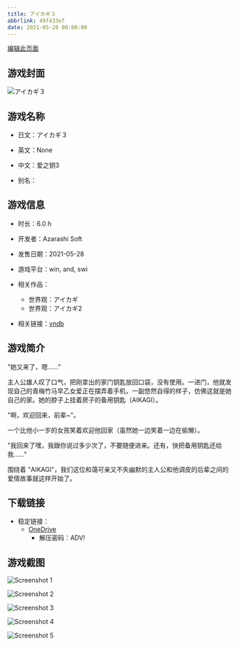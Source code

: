 ```yaml
---
title: アイカギ３
abbrlink: 49f433ef
date: 2021-05-28 00:00:00
---
```

[编辑此页面](https://github.com/ACG-3/ADV3-source/blob/main/source/_posts/games/%E3%82%A2%E3%82%A4%E3%82%AB%E3%82%AE%EF%BC%93.md)

## 游戏封面

![アイカギ３](https://pan.timero.xyz/onedrive/img_lib_001/%E3%82%A2%E3%82%A4%E3%82%AB%E3%82%AE%EF%BC%93_cover.avif)


## 游戏名称

- 日文：アイカギ３
- 英文：None
- 中文：爱之钥3

- 别名：


## 游戏信息

- 时长：6.0 h
- 开发者：Azarashi Soft
- 发售日期：2021-05-28
- 游戏平台：win, and, swi
- 相关作品：
   - 世界观：アイカギ
   - 世界观：アイカギ2

- 相关链接：[vndb](https://vndb.org/v30214)


## 游戏简介

"她又来了，嗯......"

主人公雄人叹了口气，把刚拿出的家门钥匙放回口袋，没有使用。一进门，他就发现自己的青梅竹马早乙女爱正在摆弄着手机，一副悠然自得的样子，仿佛这就是她自己的家。她的脖子上挂着房子的备用钥匙（AIKAGI）。

"啊，欢迎回来，前辈~"。

一个比他小一岁的女孩笑着欢迎他回家（虽然她一边笑着一边在偷懒）。

"我回来了嘿，我跟你说过多少次了，不要随便进来。还有，快把备用钥匙还给我......"

围绕着 "AIKAGI"，我们这位和蔼可亲又不失幽默的主人公和他调皮的后辈之间的爱情故事就这样开始了。




## 下载链接

- 稳定链接：
    - [OneDrive](https://pan.timero.xyz/onedrive/adv_lib_001/%E3%82%A2%E3%82%A4%E3%82%AB%E3%82%AE%EF%BC%93)
        - 解压密码：ADV!



## 游戏截图


![Screenshot 1](https://pan.timero.xyz/onedrive/img_lib_001/%E3%82%A2%E3%82%A4%E3%82%AB%E3%82%AE%EF%BC%93_Screenshot_1.avif)

![Screenshot 2](https://pan.timero.xyz/onedrive/img_lib_001/%E3%82%A2%E3%82%A4%E3%82%AB%E3%82%AE%EF%BC%93_Screenshot_2.avif)

![Screenshot 3](https://pan.timero.xyz/onedrive/img_lib_001/%E3%82%A2%E3%82%A4%E3%82%AB%E3%82%AE%EF%BC%93_Screenshot_3.avif)

![Screenshot 4](https://pan.timero.xyz/onedrive/img_lib_001/%E3%82%A2%E3%82%A4%E3%82%AB%E3%82%AE%EF%BC%93_Screenshot_4.avif)

![Screenshot 5](https://pan.timero.xyz/onedrive/img_lib_001/%E3%82%A2%E3%82%A4%E3%82%AB%E3%82%AE%EF%BC%93_Screenshot_5.avif)

